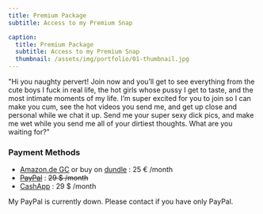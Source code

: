 ```yaml
---
title: Premium Package
subtitle: Access to my Premium Snap

caption:
  title: Premium Package
  subtitle: Access to my Premium Snap
  thumbnail: /assets/img/portfolio/01-thumbnail.jpg
---
```

"Hi you naughty pervert! Join now and you’ll get to see everything from the cute boys I fuck in real life,
the hot girls whose pussy I get to taste, and the most intimate moments of my life.
I’m super excited for you to join so I can make you cum, see the hot videos you send me, and get up close and personal while we chat it up.
Send me your super sexy dick pics, and make me wet while you send me all of your dirtiest thoughts. What are you waiting for?"

### Payment Methods
- [Amazon.de GC](https://www.amazon.de/Digitaler-Amazon-Gutschein-Blaues-Amazon/dp/B07Q1JNC7R/&language=en_GB) or buy on [dundle](https://dundle.com/amazon/giftcard?v=25&c=de) : 25 € /month
- [~~PayPal~~](https://www.paypal.me/) : ~~29 $ /month~~
- [CashApp](https://cash.app/$sweetcakes789/29) : 29 $ /month

My PayPal is currently down. Please contact if you have only PayPal.
